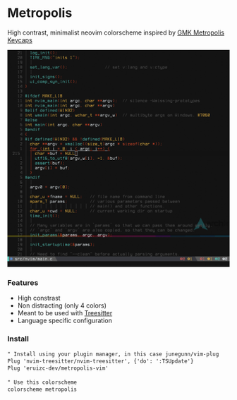 # Metropolis

High contrast, minimalist neovim colorscheme inspired by
[GMK Metropolis Keycaps](https://duckduckgo.com/?t=ffab&q=gmk+metropolis&iax=images&ia=images)

![sample_1](./resources/sample_1.png)


### Features

 - High constrast
 - Non distracting (only 4 colors)
 - Meant to be used with [Treesitter](https://github.com/nvim-treesitter/nvim-treesitter)
 - Language specific configuration

### Install

```vim
" Install using your plugin manager, in this case junegunn/vim-plug
Plug 'nvim-treesitter/nvim-treesitter', {'do': ':TSUpdate'}
Plug 'eruizc-dev/metropolis-vim'

" Use this colorscheme
colorscheme metropolis
```

